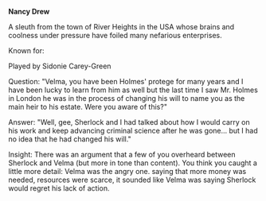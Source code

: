 **Nancy Drew**

A sleuth from the town of River Heights in the USA whose brains and coolness under pressure have foiled many nefarious enterprises.

Known for:

Played by Sidonie Carey-Green

Question: "Velma, you have been Holmes' protege for many years and I have been lucky to learn from him as well but the last time I saw Mr. Holmes in London he was in the process of changing his will to name you as the main heir to his estate. Were you aware of this?"

Answer: "Well, gee, Sherlock and I had talked about how I would carry on his work and keep advancing criminal science after he was gone... but I had no idea that he had changed his will."

Insight: There was an argument that a few of you overheard between Sherlock and Velma (but more in tone than content). You think you caught a little more detail: Velma was the angry one. saying that more money was needed, resources were scarce, it sounded like Velma was saying Sherlock would regret his lack of action.